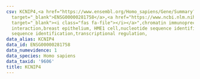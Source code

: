 ```yaml
---
csv: KCNIP4,<a href="https://www.ensembl.org/Homo_sapiens/Gene/Summary?db=core;g=ENSG00000281758"
  target="_blank">ENSG00000281758</a>,<a href="https://www.ncbi.nlm.nih.gov/pubmed/22863008"
  target="_blank"><i class="fas fa-file"></i></a>",chromatin immunoprecipitation assay,direct
  interaction,breast epithelium, HME1 cell,nucleotide sequence identification,nucleotide
  sequence identification,transcriptional regulation,
data_alias: KCNIP4
data_id: ENSG00000281758
data_numevidence: 1
data_species: Homo sapiens
data_taxid: '9606'
title: KCNIP4
---
```


